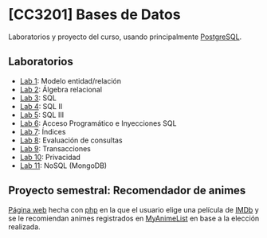 # [CC3201] Bases de Datos

Laboratorios y proyecto del curso, usando principalmente [PostgreSQL](https://www.postgresql.org).

## Laboratorios

- [Lab 1](Laboratorios/Lab_1): Modelo entidad/relación
- [Lab 2](Laboratorios/Lab_2): Álgebra relacional
- [Lab 3](Laboratorios/Lab_3): SQL
- [Lab 4](Laboratorios/Lab_4): SQL II
- [Lab 5](Laboratorios/Lab_5): SQL III
- [Lab 6](Laboratorios/Lab_6): Acceso Programático e Inyecciones SQL
- [Lab 7](Laboratorios/Lab_7): Índices
- [Lab 8](Laboratorios/Lab_8): Evaluación de consultas
- [Lab 9](Laboratorios/Lab_9): Transacciones
- [Lab 10](Laboratorios/Lab_10): Privacidad
- [Lab 11](Laboratorios/Lab_11): NoSQL (MongoDB)

## Proyecto semestral: Recomendador de animes

[Página web](https://grupo37.cc3201.dcc.uchile.cl) hecha con [php](https://www.php.net) en la que el usuario elige una película de [IMDb](https://www.imdb.com)
y se le recomiendan animes registrados en [MyAnimeList](http://myanimelist.net) en base a la elección realizada.
